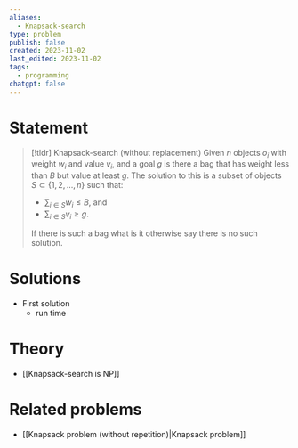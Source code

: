 ```yaml
---
aliases:
  - Knapsack-search
type: problem
publish: false
created: 2023-11-02
last_edited: 2023-11-02
tags:
  - programming
chatgpt: false
---
```

# Statement

> [!tldr] Knapsack-search (without replacement)
> Given $n$ objects $o_i$ with weight $w_i$ and value $v_i$, and a goal $g$ is there a bag that has weight less than $B$ but value at least $g$. The solution to this is a subset of objects $S \subset \{1, 2, \ldots, n\}$ such that:
> 
> - $\sum_{i \in S} w_i \leq B$, and
> - $\sum_{i \in S} v_i \geq g$.
> 
> If there is such a bag what is it otherwise say there is no such solution.

# Solutions

- First solution
	- run time 

# Theory
 - [[Knapsack-search is NP]]

# Related problems

- [[Knapsack problem (without repetition)|Knapsack problem]]

